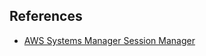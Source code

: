 
## References
- [AWS Systems Manager Session Manager](https://docs.aws.amazon.com/systems-manager/latest/userguide/session-manager.html)